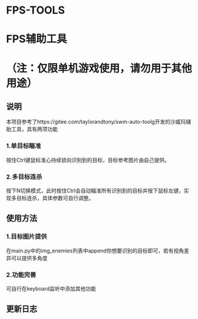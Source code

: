 # FPS-TOOLS
# FPS辅助工具 
# （注：仅限单机游戏使用，请勿用于其他用途） 
## 说明  
本项目参考了https://gitee.com/taylorandtony/swm-auto-toolg开发的沙威玛辅助工具，具有两项功能  
### 1.单目标瞄准  
按住Ctrl键鼠标准心持续锁向识别到的目标，目标参考图片由自己提供。  
### 2.多目标连杀  
按下N切换模式，此时按住Ctrl会自动瞄准所有识别到的目标并按下鼠标左键，实现多目标连杀，具体参数可自行调整。  
## 使用方法  
### 1.目标图片提供  
在main.py中的img_enemies列表中append你想要识别的目标即可，若有视角差异可以提供多角度  
### 2.功能完善  
可自行在keyboard监听中添加其他功能 
## 更新日志  


 
